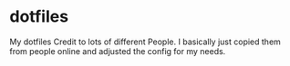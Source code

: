 # dotfiles
My dotfiles
Credit to lots of different People.
I basically just copied them from people online and adjusted the config for my needs.
